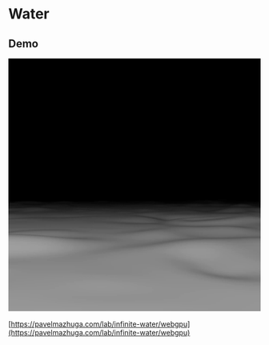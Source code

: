 # Water

## Demo

![Preview](preview.jpeg)

[https://pavelmazhuga.com/lab/infinite-water/webgpu](https://pavelmazhuga.com/lab/infinite-water/webgpu)
